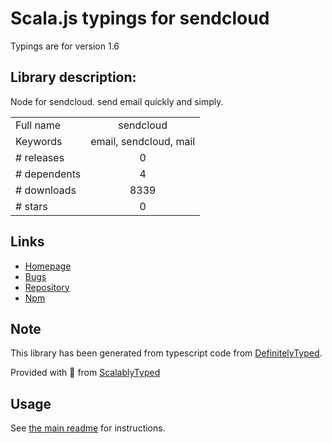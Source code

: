 
# Scala.js typings for sendcloud

Typings are for version 1.6

## Library description:
Node for sendcloud. send email quickly and simply.

|                    |                 |
| ------------------ | :-------------: |
| Full name          | sendcloud |
| Keywords           | email, sendcloud, mail |
| # releases         | 0 |
| # dependents       | 4 |
| # downloads        | 8339 |
| # stars            | 0 |

## Links
- [Homepage](https://github.com/shanelau/sendcloud)
- [Bugs](https://github.com/shanelau/sendcloud/issues)
- [Repository](https://github.com/shanelau/sendcloud)
- [Npm](https://www.npmjs.com/package/sendcloud)
    


## Note
This library has been generated from typescript code from [DefinitelyTyped](https://definitelytyped.org).

Provided with :purple_heart: from [ScalablyTyped](https://github.com/oyvindberg/ScalablyTyped)

## Usage
See [the main readme](../../readme.md) for instructions.


